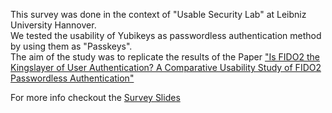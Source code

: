 This survey was done in the context of "Usable Security Lab" at Leibniz University Hannover.\
We tested the usability of Yubikeys as passwordless authentication method by using them as "Passkeys".\
The aim of the study was to replicate the results of the Paper ["Is FIDO2 the Kingslayer of User Authentication? A Comparative 
Usability Study of FIDO2 Passwordless Authentication"](http://dx.doi.org/10.1109/SP40000.2020.00047)

For more info checkout the [Survey Slides](./Usable%20Security%20Presentation%202.pdf)